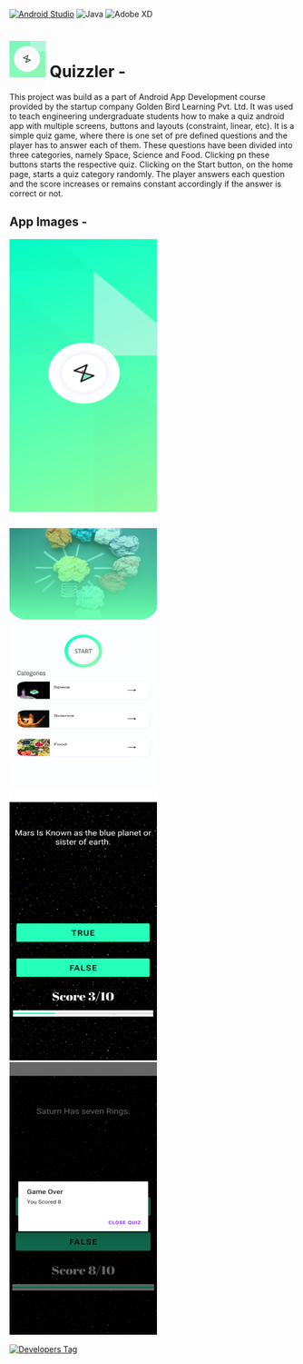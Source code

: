 [![Android Studio](https://img.shields.io/badge/Android%20Studio-3DDC84.svg?style=for-the-badge&logo=android-studio&logoColor=white)](https://developer.android.com/studio)
![Java](https://img.shields.io/badge/java-%23ED8B00.svg?style=for-the-badge&logo=java&logoColor=white)
![Adobe XD](https://img.shields.io/badge/Adobe%20XD-470137?style=for-the-badge&logo=Adobe%20XD&logoColor=#FF61F6)


# <img width="64" height="64" src="./.extra/Logo.png"> Quizzler -

This project was build as a part of Android App Development course provided by the startup company Golden Bird Learning Pvt. Ltd. It was used to teach engineering undergraduate students how to make a quiz android app with multiple screens, buttons and layouts (constraint, linear, etc). It is a simple quiz game, where there is one set of pre defined questions and the player has to answer each of them. These questions have been divided into three categories, namely Space, Science and Food. Clicking pn these buttons starts the respective quiz. Clicking on the Start button, on the home page, starts a quiz category randomly. The player answers each question and the score increases or remains constant accordingly if the answer is correct or not.
 
## App Images -

<p align="center">

<img width="260" height="480" src="./.extra/Flash_Screen.png"> &nbsp; &nbsp;
<img width="260" height="480" src="./.extra/Main_Screen.png"><br>
<img width="260" height="480" src="./.extra/QuesScreen_1.png"> &nbsp; &nbsp;
<img width="260" height="480" src="./.extra/QuesScreen_2.png"><br>

[![Developers Tag](https://img.shields.io/badge/Developer-anuragagarwal96-black.svg)]( https://github.com/anuragagarwal97 )<br>


